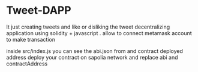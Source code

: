 # Tweet-DAPP
It just creating tweets and like or disliking the tweet decentralizing application using solidity + javascript . allow to connect metamask account to make transaction

inside src/index.js 
    you can see the abi.json from and contract deployed address 
    deploy your contract on sapolia network and replace abi and contractAddress